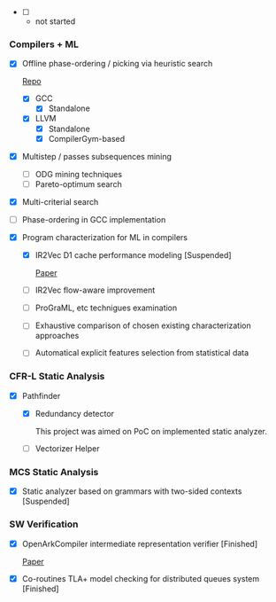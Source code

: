 - [ ] - not started

### Compilers + ML


- [x] Offline phase-ordering / picking via heuristic search

  [Repo](http://crm.ics.org.ru/uploads/crmissues/crm_2023_01/58_zavodskikh.pdf "Repo")
  - [x] GCC
    - [x] Standalone
  - [x] LLVM
    - [x] Standalone
    - [x] CompilerGym-based
    
 - [x] Multistep / passes subsequences mining
    - [ ] ODG mining techniques
    - [ ] Pareto-optimum search
   
 - [x] Multi-criterial search
    
 - [ ] Phase-ordering in GCC implementation
 
 - [x] Program characterization for ML in compilers
   - [x] IR2Vec D1 cache performance modeling [Suspended]
     
     [Paper](http://crm.ics.org.ru/uploads/crmissues/crm_2023_01/58_zavodskikh.pdf "Paper_ICS_2023")
   - [ ] IR2Vec flow-aware improvement
   - [ ] ProGraML, etc technigues examination
   - [ ] Exhaustive comparison of chosen existing characterization approaches
   - [ ] Automatical explicit features selection from statistical data

### CFR-L Static Analysis
 - [x] Pathfinder
    - [x] Redundancy detector
      
      This project was aimed on PoC on implemented static analyzer. 
    - [ ] Vectorizer Helper

### MCS Static Analysis
 - [x] Static analyzer based on grammars with two-sided contexts [Suspended]


### SW Verification
 - [x] OpenArkCompiler intermediate representation verifier [Finished]
    
    [Paper](https://mipt.ru/upload/medialibrary/974/03.pdf "Paper_Verifier_Pass")
    
 - [x] Co-routines TLA+ model checking for distributed queues system [Finished]
